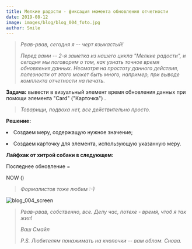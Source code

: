 ```yaml
---
title: Мелкие радости - фиксация момента обновления отчетности
date: 2019-08-12
image: images/blog/blog_004_foto.jpg
author: Smile
---
```


> *Рвав-рвав, сегодня я -- черт языкастый!*
>
> *Перед вами -- 2-я заметка из нашего цикла "Мелкие радости", и сегодня мы поговорим о том, как узнать точное время обновления данных. Несмотря на простоту данного действия, полезности от этого может быть много, например, при выводе комплекта отчетности на печать.*

**Задача:** вывести в визуальный элемент время обновления данных при помощи элемента "Card" ("Карточка") .

> *Товарищи, подвоха нет, все действительно просто.*

**Решение:**

**<li>** Создаем меру, содержащую нужное значение;

**<li>** Создаем карточку для элемента, использующую указанную меру.

**Лайфхак от хитрой собаки в следующем:** 

Последнее обновление = 

NOW ()

> *Формалистов тоже любим :-)*

![blog_004_screen](https://kkadikin.ru/images/blog/blog_004_screen.jpg)

> *Рвав-рвав, собственно, все. Делу час, потехе - время, чтоб я так жил!*
>
> *Ваш Смайл*
>
> *P.S. Любителям понажимать на кнопочки -- вам облом. Снова.*
